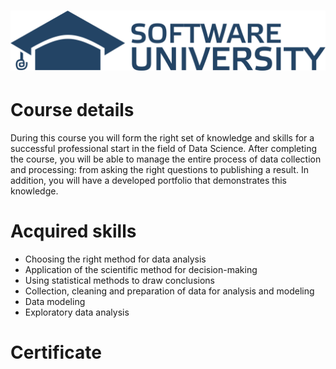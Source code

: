 # <p align="center"> ![alt text](SoftUni-Logo.png) <p>
# Course details
During this course you will form the right set of knowledge and skills for a successful professional start in the field of Data Science.
After completing the course, you will be able to manage the entire process of data collection and processing: from asking the right questions to publishing a result.
In addition, you will have a developed portfolio that demonstrates this knowledge.
# Acquired skills
- Choosing the right method for data analysis
- Application of the scientific method for decision-making 
- Using statistical methods to draw conclusions 
- Collection, cleaning and preparation of data for analysis and modeling 
- Data modeling 
- Exploratory data analysis 
# Certificate